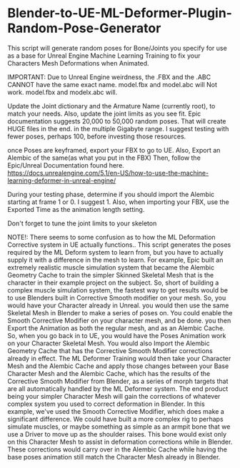 # Blender-to-UE-ML-Deformer-Plugin-Random-Pose-Generator
This script will generate random poses for Bone/Joints you specify for use as a base for Unreal Engine Machine Learning Training to fix your Characters Mesh Deformations when Animated.

IMPORTANT: Due to Unreal Engine weirdness, the .FBX and the .ABC CANNOT have the same exact name. model.fbx and model.abc will Not work. model.fbx and modelx.abc will.

Update the Joint dictionary and the Armature Name (currently root), to match your needs. Also, update the joint limits as you see fit.
Epic documentation suggests 20,000 to 50,000 random poses. That will create HUGE files in the end. in the multiple Gigabyte range.
I suggest testing with fewer poses, perhaps 100, before investing those resources.

once Poses are keyframed, export your FBX to go to UE. Also, Export an Alembic of the same(as what you put in the FBX)
Then, follow the Epic/Unreal Documentation found here. https://docs.unrealengine.com/5.1/en-US/how-to-use-the-machine-learning-deformer-in-unreal-engine/

During your testing phase, determine if you should import the Alembic starting at frame 1 or 0. I suggest 1.
Also, when importing your FBX, use the Exported Time as the animation length setting.

Don't forget to tune the joint limits to your skeleton

NOTE!: There seems to some confusion as to how the ML Deformation Corrective system in UE actually functions.. This script generates the poses required by the ML Deform system to learn from, but you have to actually supply it with a difference in the mesh to learn. For example, Epic built an extremely realistic muscle simulation system that became the Alembic Geometry Cache to train the simpler Skinned Skeletal Mesh that is the character in their example project on the subject. So, short of building a complex muscle simulation system, the fastest way to get results would be to use Blenders built in Corrective Smooth modifier on your mesh. So, you would have your Character already in Unreal. you would then use the same Skeletal Mesh in Blender to make a series of poses on. You could enable the Smooth Corrective Modifier on your character mesh, and be done. you then Export the Animation as both the regular mesh, and as an Alembic Cache. So, when you go back in to UE, you would have the Poses Animation work on your Character Skeletal Mesh. You would also Import the Alembic Geometry Cache that has the Corrective Smooth Modifier corrections already in effect. The ML Deformer Training would then take your Character Mesh and the Alembic Cache and apply those changes between your Base Character Mesh and the Alembic Cache, which has the results of the Corrective Smooth Modifier from Blender, as a series of morph targets that are all automatically handled by the ML Deformer system. The end product being your simpler Character Mesh will gain the corrections of whatever complex system you used to correct deformation in Blender. In this example, we've used the Smooth Corrective Modifier, which does make a significant difference. We could have built a more complex rig to perhaps simulate muscles, or maybe something as simple as an armpit bone that we use a Driver to move up as the shoulder raises. This bone would exist only on this Character Mesh to assist in deformation corrections while in Blender. These corrections would carry over in the Alembic Cache while having the base poses animation still match the Character Mesh already in Blender.
